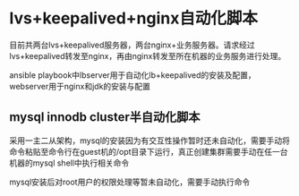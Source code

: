 # lvs+keepalived+nginx自动化脚本

目前共两台lvs+keepalived服务器，两台nginx+业务服务器。请求经过lvs+keepalived转发至nginx，再由nginx转发至所在机器的业务服务进行处理。

ansible playbook中lbserver用于自动化lb+keepalived的安装及配置，webserver用于nginx和jdk的安装与配置

## mysql innodb cluster半自动化脚本

采用一主二从架构，mysql的安装因为有交互性操作暂时还未自动化，需要手动将命令粘贴至命令行在guest机的/opt目录下运行，真正创建集群需要手动在任一台机器的mysql shell中执行相关命令

mysql安装后对root用户的权限处理等暂未自动化，需要手动执行命令